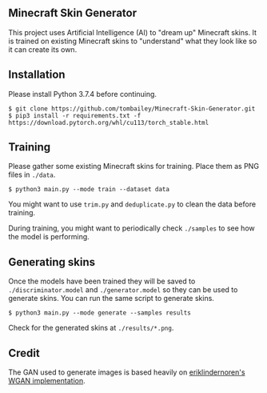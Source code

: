 ## Minecraft Skin Generator
This project uses Artificial Intelligence (AI) to "dream up" Minecraft skins. It is trained on existing Minecraft skins to "understand" what they look like so it can create its own.

## Installation
Please install Python 3.7.4 before continuing.

    $ git clone https://github.com/tombailey/Minecraft-Skin-Generator.git
    $ pip3 install -r requirements.txt -f https://download.pytorch.org/whl/cu113/torch_stable.html

## Training
Please gather some existing Minecraft skins for training. Place them as PNG files in `./data`.

    $ python3 main.py --mode train --dataset data

You might want to use `trim.py` and `deduplicate.py` to clean the data before training.

During training, you might want to periodically check `./samples` to see how the model is performing.

## Generating skins
Once the models have been trained they will be saved to `./discriminator.model` and `./generator.model` so they can be used to generate skins. You can run the same script to generate skins.

    $ python3 main.py --mode generate --samples results

Check for the generated skins at `./results/*.png`.

## Credit   

The GAN used to generate images is based heavily on [eriklindernoren's WGAN implementation](https://github.com/eriklindernoren/PyTorch-GAN/blob/master/implementations/wgan/wgan.py).
